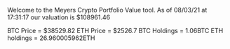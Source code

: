 Welcome to the Meyers Crypto Portfolio Value tool. 
As of 08/03/21 at 17:31:17 our valuation is $108961.46 

BTC Price = $38529.82
 ETH Price = $2526.7
BTC Holdings = 1.06BTC
 ETH holdings = 26.960005962ETH 
